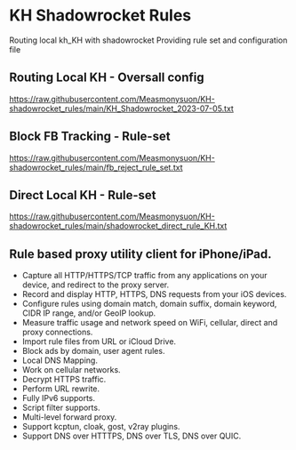 # KH Shadowrocket Rules 
Routing local kh_KH with shadowrocket
Providing rule set and configuration file

## Routing Local KH - Oversall config
https://raw.githubusercontent.com/Measmonysuon/KH-shadowrocket_rules/main/KH_Shadowrocket_2023-07-05.txt
## Block FB Tracking - Rule-set
https://raw.githubusercontent.com/Measmonysuon/KH-shadowrocket_rules/main/fb_reject_rule_set.txt
## Direct Local KH - Rule-set
https://raw.githubusercontent.com/Measmonysuon/KH-shadowrocket_rules/main/shadowrocket_direct_rule_KH.txt

## Rule based proxy utility client for iPhone/iPad.
- Capture all HTTP/HTTPS/TCP traffic from any applications on your device, and redirect to the proxy server.
- Record and display HTTP, HTTPS, DNS requests from your iOS devices.
- Configure rules using domain match, domain suffix, domain keyword, CIDR IP range, and/or GeoIP lookup.
- Measure traffic usage and network speed on WiFi, cellular, direct and proxy connections.
- Import rule files from URL or iCloud Drive.
- Block ads by domain, user agent rules.
- Local DNS Mapping.
- Work on cellular networks.
- Decrypt HTTPS traffic.
- Perform URL rewrite.
- Fully IPv6 supports.
- Script filter supports.
- Multi-level forward proxy.
- Support kcptun, cloak, gost, v2ray plugins.
- Support DNS over HTTTPS, DNS over TLS, DNS over QUIC.

